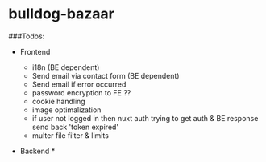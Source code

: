 # bulldog-bazaar

###Todos: 
- Frontend
  * i18n (BE dependent)
  * Send email via contact form (BE dependent)
  * Send email if error occurred
  * password encryption to FE ??
  * cookie handling
  * image optimalization
  * if user not logged in then nuxt auth trying to get auth & BE response send back 'token expired'
  * multer file filter & limits
   
- Backend
  * 
